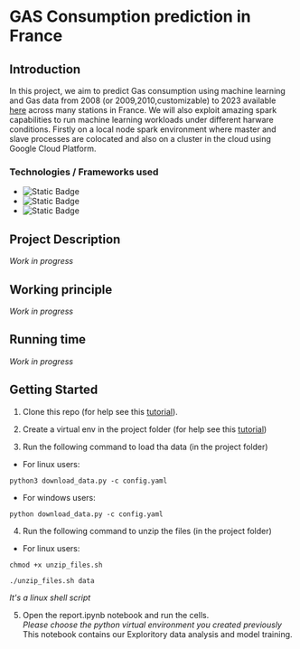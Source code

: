 # GAS Consumption prediction in France




## Introduction
In this project, we aim to predict Gas consumption using machine learning and Gas  data from 2008 (or 2009,2010,customizable) to 2023 available [here](https://github.com/rvm-courses/GasPrices) across many stations in France.
We will also exploit amazing spark capabilities to run machine learning workloads under different harware conditions. Firstly on a local node spark environment where master and slave processes are colocated and also on a cluster in the cloud using Google Cloud Platform.

### Technologies / Frameworks used 
* ![Static Badge](https://img.shields.io/badge/Python-FFD43B?style=for-the-badge&logo=python&logoColor=blue)
* ![Static Badge](https://img.shields.io/badge/Apache_Spark-FFFFFF?style=for-the-badge&logo=apachespark&logoColor=#E35A16)
* ![Static Badge](https://img.shields.io/badge/Shell_Script-121011?style=for-the-badge&logo=gnu-bash&logoColor=white)

## Project Description
*Work in progress*


## Working principle
*Work in progress*

## Running time
*Work in progress*





## Getting Started

1. Clone this repo (for help see this [tutorial](https://help.github.com/articles/cloning-a-repository/)).

2. Create a virtual env in the project folder (for help see this [tutorial](https://www.freecodecamp.org/news/how-to-setup-virtual-environments-in-python/))

3. Run the following command to load tha data (in the project folder)
* For linux users:
```
python3 download_data.py -c config.yaml
```
* For windows users:
```
python download_data.py -c config.yaml
```    


4. Run the following command to unzip the files (in the project folder)
* For linux users:
```
chmod +x unzip_files.sh
```
```
./unzip_files.sh data
```
*It's a linux shell script*


5. Open the report.ipynb notebook and run the cells.<br> 
*Please choose the python virtual environment you created previously*
This notebook contains our Exploritory data analysis and model training.


